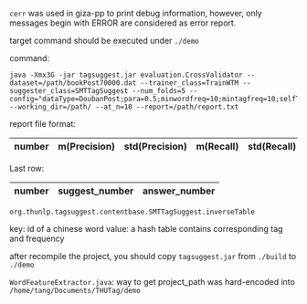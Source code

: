 `cerr` was used in giza-pp to print debug information, however, only messages begin with ERROR are considered as error report.

target command should be executed under `./demo`

command:

    java -Xmx3G -jar tagsuggest.jar evaluation.CrossValidator --dataset=/path/bookPost70000.dat --trainer_class=TrainWTM --suggester_class=SMTTagSuggest --num_folds=5 --config="dataType=DoubanPost;para=0.5;minwordfreq=10;mintagfreq=10;selfTrans=0.2;commonLimit=2" --working_dir=/path/ --at_n=10 --report=/path/report.txt

report file format:

|number| m(Precision) |std(Precision)|m(Recall)|std(Recall)|m(F1)|std(F1) |m(loglikelihood)|std(loglikelihood)|m(Perplexity)|std(Perplexity)|result_record|
|:---|:---|:---|:---|:---|:---|:---|:---|:---|:---|:---|:---|

Last row:

|number|suggest_number|answer_number|
|:---|:---|:---|


`org.thunlp.tagsuggest.contentbase.SMTTagSuggest.inverseTable `

key: id of a chinese word
value: a hash table contains corresponding tag and frequency

after recompile the project, you should copy `tagsuggest.jar` from `./build` to `./demo`

`WordFeatureExtractor.java`: way to get project_path was hard-encoded into `/home/tang/Documents/THUTag/demo`